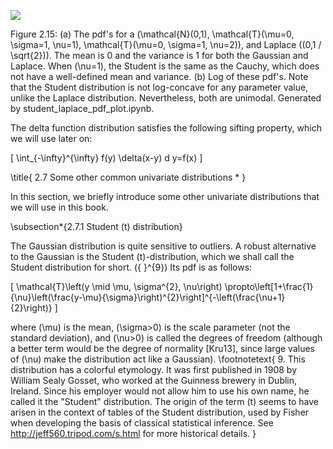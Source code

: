 ![](https://cdn.mathpix.com/cropped/2024_06_13_3154fe948759464a8bc7g-1.jpg?height=551&width=1416&top_left_y=186&top_left_x=302)

Figure 2.15: (a) The pdf's for a \(\mathcal{N}(0,1), \mathcal{T}(\mu=0, \sigma=1, \nu=1), \mathcal{T}(\mu=0, \sigma=1, \nu=2)\), and Laplace \((0,1 / \sqrt{2})\). The mean is 0 and the variance is 1 for both the Gaussian and Laplace. When \(\nu=1\), the Student is the same as the Cauchy, which does not have a well-defined mean and variance. (b) Log of these pdf's. Note that the Student distribution is not log-concave for any parameter value, unlike the Laplace distribution. Nevertheless, both are unimodal. Generated by student_laplace_pdf_plot.ipynb.

The delta function distribution satisfies the following sifting property, which we will use later on:

\[
\int_{-\infty}^{\infty} f(y) \delta(x-y) d y=f(x)
\]

\title{
2.7 Some other common univariate distributions *
}

In this section, we briefly introduce some other univariate distributions that we will use in this book.

\subsection*{2.7.1 Student \(t\) distribution}

The Gaussian distribution is quite sensitive to outliers. A robust alternative to the Gaussian is the Student \(t\)-distribution, which we shall call the Student distribution for short. \({ }^{9}\) Its pdf is as follows:

\[
\mathcal{T}\left(y \mid \mu, \sigma^{2}, \nu\right) \propto\left[1+\frac{1}{\nu}\left(\frac{y-\mu}{\sigma}\right)^{2}\right]^{-\left(\frac{\nu+1}{2}\right)}
\]

where \(\mu\) is the mean, \(\sigma>0\) is the scale parameter (not the standard deviation), and \(\nu>0\) is called the degrees of freedom (although a better term would be the degree of normality [Kru13], since large values of \(\nu\) make the distribution act like a Gaussian).
\footnotetext{
9. This distribution has a colorful etymology. It was first published in 1908 by William Sealy Gosset, who worked at the Guinness brewery in Dublin, Ireland. Since his employer would not allow him to use his own name, he called it the "Student" distribution. The origin of the term \(t\) seems to have arisen in the context of tables of the Student distribution, used by Fisher when developing the basis of classical statistical inference. See http://jeff560.tripod.com/s.html for more historical details.
}